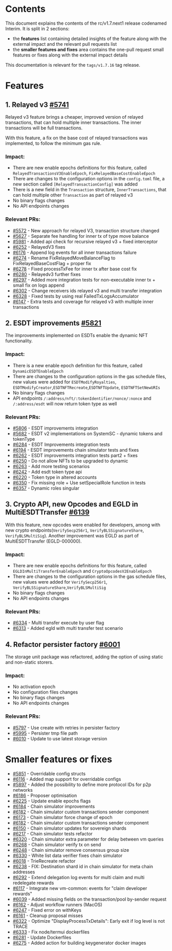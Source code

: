[comment]: <> (tags/v1.7.16)

# Contents

This document explains the contents of the rc/v1.7.next1 release codenamed Interim. It is split in 2 sections:
- the **features** list containing detailed insights of the feature along with the external impact and the relevant
  pull requests list
- the **smaller features and fixes** area contains the one-pull request small features or fixes along with the
  external impact details

This documentation is relevant for the `tags/v1.7.16` tag release.

# Features

## 1. Relayed v3 [#5741](https://github.com/multiversx/mx-chain-go/pull/5741)

Relayed v3 feature brings a cheaper, improved version of relayed transactions, that can hold multiple inner transactions. 
The inner transactions will be full transactions.

With this feature, a fix on the base cost of relayed transactions was implemented, to follow the minimum gas rule.

### Impact:
* There are new enable epochs definitions for this feature, called `RelayedTransactionsV3EnableEpoch`, `FixRelayedBaseCostEnableEpoch`
* There are changes to the configuration options in the `config.toml` file, a new section called `[RelayedTransactionConfig]` was added
* There is a new field in the `Transaction` structure, `InnerTransactions`, that can hold multiple other `Transaction` as part of relayed v3
* No binary flags changes
* No API endpoints changes

### Relevant PRs:
- [#5572](https://github.com/multiversx/mx-chain-go/pull/5572) - New approach for relayed V3, transaction structure changed
- [#5627](https://github.com/multiversx/mx-chain-go/pull/5627) - Separate fee handling for inner tx of type move balance
- [#5981](https://github.com/multiversx/mx-chain-go/pull/5981) - Added api check for recursive relayed v3 + fixed interceptor
- [#6252](https://github.com/multiversx/mx-chain-go/pull/6252) - RelayedV3 fixes
- [#6176](https://github.com/multiversx/mx-chain-go/pull/6176) - Append log events for all inner transactions failure
- [#6274](https://github.com/multiversx/mx-chain-go/pull/6274) - Rename FixRelayedMoveBalanceFlag to FixRelayedBaseCostFlag + proper fix
- [#6278](https://github.com/multiversx/mx-chain-go/pull/6278) - Fixed processTxFee for inner tx after base cost fix
- [#6280](https://github.com/multiversx/mx-chain-go/pull/6280) - Relayedv3 further fixes
- [#6297](https://github.com/multiversx/mx-chain-go/pull/6297) - Added more integration tests for non-executable inner tx + small fix on logs append
- [#6302](https://github.com/multiversx/mx-chain-go/pull/6302) - Change receivers ids relayed v3 and multi transfer integration
- [#6328](https://github.com/multiversx/mx-chain-go/pull/6328) - Fixed tests by using real FailedTxLogsAccumulator
- [#6147](https://github.com/multiversx/mx-chain-go/pull/6147) - Extra tests and coverage for relayed v3 with multiple inner transactions

## 2. ESDT improvements [#5821](https://github.com/multiversx/mx-chain-go/pull/5821)

The improvements implemented on ESDTs enable the dynamic NFT functionality.

### Impact:
* There is a new enable epoch definition for this feature, called `DynamicESDTEnableEpoch`
* There are changes to the configuration options in the gas schedule files, new values were added for `ESDTModifyRoyalties`, `ESDTModifyCreator`,`ESDTNFTRecreate`,`ESDTNFTUpdate`, `ESDTNFTSetNewURIs`
* No binary flags changes
* API endpoints `/:address/nft/:tokenIdentifier/nonce/:nonce` and `/:address/esdt` will now return token type as well

### Relevant PRs:
- [#5806](https://github.com/multiversx/mx-chain-go/pull/5806) - ESDT improvements integration
- [#5682](https://github.com/multiversx/mx-chain-go/pull/5682) - ESDT v2 implementations on SystemSC - dynamic tokens and tokenType
- [#6284](https://github.com/multiversx/mx-chain-go/pull/6284) - ESDT Improvements integration tests
- [#6194](https://github.com/multiversx/mx-chain-go/pull/6194) - ESDT improvements chain simulator tests and fixes
- [#6262](https://github.com/multiversx/mx-chain-go/pull/6262) - ESDT improvements integration tests part2 + fixes
- [#6250](https://github.com/multiversx/mx-chain-go/pull/6250) - Do not allow NFTs to be upgraded to dynamic
- [#6263](https://github.com/multiversx/mx-chain-go/pull/6263) - Add more testing scenarios
- [#6242](https://github.com/multiversx/mx-chain-go/pull/6242) - Add esdt token type api
- [#6220](https://github.com/multiversx/mx-chain-go/pull/6220) - Token type in altered accounts
- [#6350](https://github.com/multiversx/mx-chain-go/pull/6350) - Fix missing role + Use setSpecialRole function in tests
- [#6357](https://github.com/multiversx/mx-chain-go/pull/6357) - Dynamic roles singular

## 3. Crypto API, new Opcodes and EGLD in MultiESDTTransfer [#6139](https://github.com/multiversx/mx-chain-go/pull/6139)

With this feature, new opcodes were enabled for developers, among with new crypto endpoints(`VerifySecp256r1`, `VerifyBLSSignatureShare`, `VerifyBLSMultiSig`).
Another improvement was EGLD as part of MultiESDTTransfer (EGLD-000000).

### Impact:
* There are new enable epochs definitions for this feature, called `EGLDInMultiTransferEnableEpoch` and `CryptoOpcodesV2EnableEpoch`
* There are changes to the configuration options in the gas schedule files, new values were added for `VerifySecp256r1`, `VerifyBLSSignatureShare`,`VerifyBLSMultiSig`
* No binary flags changes
* No API endpoints changes

### Relevant PRs:
- [#6334](https://github.com/multiversx/mx-chain-go/pull/6334) - Multi transfer execute by user flag
- [#6313](https://github.com/multiversx/mx-chain-go/pull/6313) - Added egld with multi transfer test scenario

## 4. Refactor persister factory [#6001](https://github.com/multiversx/mx-chain-go/pull/6001)

The storage unit package was refactored, adding the option of using static and non-static storers.

### Impact:
* No activation epoch
* No configuration files changes
* No binary flags changes
* No API endpoints changes

### Relevant PRs:
- [#5797](https://github.com/multiversx/mx-chain-go/pull/5797) - Use create with retries in persister factory
- [#5995](https://github.com/multiversx/mx-chain-go/pull/5995) - Persister tmp file path
- [#6010](https://github.com/multiversx/mx-chain-go/pull/6010) - Update to use latest storage version

# Smaller features or fixes

- [#5851](https://github.com/multiversx/mx-chain-go/pull/5851) - Overridable config structs
- [#6116](https://github.com/multiversx/mx-chain-go/pull/6116) - Added map support for overridable configs
- [#5897](https://github.com/multiversx/mx-chain-go/pull/5897) - Added the possibility to define more protocol IDs for p2p networks
- [#6186](https://github.com/multiversx/mx-chain-go/pull/6186) - Proposer optimisation
- [#6225](https://github.com/multiversx/mx-chain-go/pull/6225) - Update enable epochs flags
- [#6184](https://github.com/multiversx/mx-chain-go/pull/6184) - Chain simulator improvements
- [#6182](https://github.com/multiversx/mx-chain-go/pull/6182) - Chain simulator custom transactions sender component
- [#6173](https://github.com/multiversx/mx-chain-go/pull/6173) - Chain simulator force change of epoch
- [#6182](https://github.com/multiversx/mx-chain-go/pull/6182) - Chain simulator custom transactions sender component
- [#6150](https://github.com/multiversx/mx-chain-go/pull/6150) - Chain simulator updates for sovereign shards
- [#6217](https://github.com/multiversx/mx-chain-go/pull/6217) - Chain simulator tests refactor
- [#6320](https://github.com/multiversx/mx-chain-go/pull/6320) - Chain simulator extra parameter for delay between vm queries
- [#6268](https://github.com/multiversx/mx-chain-go/pull/6268) - Chain simulator verify tx on send
- [#6248](https://github.com/multiversx/mx-chain-go/pull/6248) - Chain simulator remove consensus group size
- [#6330](https://github.com/multiversx/mx-chain-go/pull/6330) - White list data verifier fixes chain simulator
- [#6018](https://github.com/multiversx/mx-chain-go/pull/6018) - TrieRecreate refactor
- [#6238](https://github.com/multiversx/mx-chain-go/pull/6238) - FIX: Destination shard id in chain simulator for meta chain addresses
- [#6292](https://github.com/multiversx/mx-chain-go/pull/6292) - Extend delegation log events for multi claim and multi redelegate rewards
- [#6117](https://github.com/multiversx/mx-chain-go/pull/6117) - Integrate new vm-common: events for "claim developer rewards"
- [#6039](https://github.com/multiversx/mx-chain-go/pull/6039) - Added missing fields on the transaction/pool by-sender request
- [#6162](https://github.com/multiversx/mx-chain-go/pull/6162) - Adjust workflow runners (MacOS)
- [#6247](https://github.com/multiversx/mx-chain-go/pull/6247) - Fixed error on withKeys
- [#6161](https://github.com/multiversx/mx-chain-go/pull/6161) - Cleanup proposal misses
- [#6322](https://github.com/multiversx/mx-chain-go/pull/6322) - Optimize "DisplayProcessTxDetails": Early exit if log level is not TRACE
- [#6333](https://github.com/multiversx/mx-chain-go/pull/6333) - Fix node/termui dockerfiles
- [#6281](https://github.com/multiversx/mx-chain-go/pull/6281) - Update Dockerfiles
- [#6275](https://github.com/multiversx/mx-chain-go/pull/6275) - Added action for building keygenerator docker images

